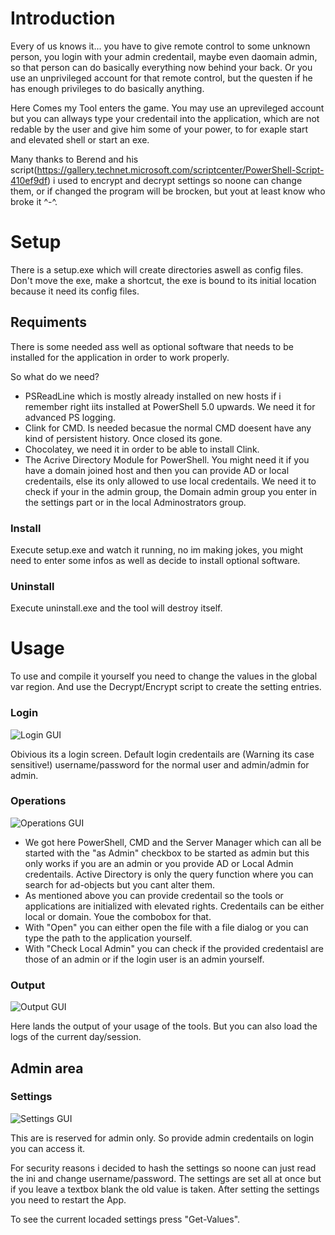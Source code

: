 # Introduction #
Every of us knows it... you have to give remote control to some unknown person, you login with your admin credentail, maybe even daomain admin, so that person can do basically everything now behind your back. Or you use an unprivileged account for that remote control, but the questen if he has enough privileges to do basically anything.

Here Comes my Tool enters the game. You may use an uprevileged account but you can allways type your credentail into the application, which are not redable by the user and give him some of your power, to for exaple start and elevated shell or start an exe.

Many thanks to Berend and his script(https://gallery.technet.microsoft.com/scriptcenter/PowerShell-Script-410ef9df) i used to encrypt and decrypt settings so noone can change them, or if changed the program will be brocken, but yout at least know who broke it ^-^.

# Setup #
There is a setup.exe which will create directories aswell as config files. Don't move the exe, make a shortcut, the exe is bound to its initial location because it need its config files.
## Requiments ##
There is some needed ass well as optional software that needs to be installed for the application in order to work properly.

So what do we need?
- PSReadLine which is mostly already installed on new hosts if i remember right iits installed at PowerShell 5.0 upwards. We need it for advanced PS logging.
- Clink for CMD. Is needed becasue the normal CMD doesent have any kind of persistent history. Once closed its gone.
- Chocolatey, we need it in order to be able to install Clink.
- The Acrive Directory Module for PowerShell. You might need it if you have a domain joined host and then you can provide AD or local credentails, else its only allowed to use local credentails. We need it to check if your in the admin group, the Domain admin group you enter in the settings part or in  the  local Adminostrators group.
### Install ###
Execute setup.exe and watch it running, no im making jokes, you might need to enter some infos as well as decide to install optional software.
### Uninstall ###
Execute uninstall.exe and the tool will destroy itself.
# Usage #
To use and compile it yourself  you need to change the values in the global var region. And use the Decrypt/Encrypt script to create the setting entries.
### Login ###
![Login GUI](https://github.com/seyo-IV/PowerShell-Security-App/blob/master/images/Login.PNG)

Obivious its a login screen. Default login credentails are (Warning its case sensitive!) username/password for the normal user and admin/admin for admin.
### Operations ###
![Operations GUI](https://github.com/seyo-IV/PowerShell-Security-App/blob/master/images/Operations.PNG)

- We got here PowerShell, CMD and the Server Manager which can all be started with the "as Admin" checkbox to be started as admin but this only works if you are an admin or you provide AD or Local Admin credentails. Active Directory is only the query function where you can search for ad-objects but you cant alter them.
- As mentioned above you can provide credentail so the tools or applications are initialized with elevated rights. Credentails can be either local or domain. Youe the combobox for that.
- With "Open" you can either open the file with a file dialog or you can type the path to the application yourself.
- With "Check Local Admin" you can check if the provided credentaisl are those of an admin or if the login user is an admin yourself.
### Output ###
![Output GUI](https://github.com/seyo-IV/PowerShell-Security-App/blob/master/images/Output.PNG)

Here lands the output of your usage of the tools. But you can also load the logs of the current day/session.
## Admin area ##
### Settings ###
![Settings GUI](https://github.com/seyo-IV/PowerShell-Security-App/blob/master/images/Settings.PNG)

This are is reserved for admin only. So provide admin credentails on login you can access it.

For security reasons i decided to hash the settings so noone can just read the ini and change username/password. The settings are set all at once but if you leave a textbox blank the old value is taken. After setting the settings you need to restart the App.

To see the current locaded settings press "Get-Values".
